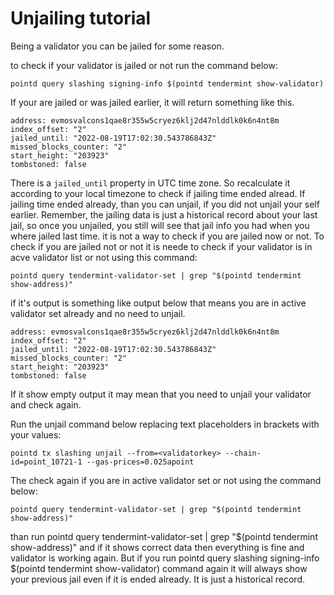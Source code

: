 # Unjailing tutorial
Being a validator you can be jailed for some reason. 

to check if your validator is jailed or not run the command below:
```
pointd query slashing signing-info $(pointd tendermint show-validator)
```
If your are jailed or was jailed earlier, it will return something like this.
```aidl
address: evmosvalcons1qae8r355w5cryez6klj2d47nlddlk0k6n4nt8m
index_offset: "2"
jailed_until: "2022-08-19T17:02:30.543786843Z"
missed_blocks_counter: "2"
start_height: "203923"
tombstoned: false
```
There is a `jailed_until` property in UTC time zone. So recalculate it according to your local timezone to check if jailing time ended alread.
If jailing time ended already, than you can unjail, if you did not unjail your self earlier.
Remember, the jailing data is just a historical record about your last jail, so once you unjailed, you still will see that jail info you had when you where jailed last time. it is not a way to check if you are jailed now or not.
To check if you are jailed not or not it is neede to check if your validator is in acve validator list or not using this command:
```aidl
pointd query tendermint-validator-set | grep "$(pointd tendermint show-address)"
```
if it's output is something like output below that means you are in active validator set already and no need to unjail.
```aidl
address: evmosvalcons1qae8r355w5cryez6klj2d47nlddlk0k6n4nt8m
index_offset: "2"
jailed_until: "2022-08-19T17:02:30.543786843Z"
missed_blocks_counter: "2"
start_height: "203923"
tombstoned: false
```

If it show empty output it may mean that you need to unjail your validator and check again.

Run the unjail command below replacing text placeholders in brackets with your values:
```aidl
pointd tx slashing unjail --from=<validatorkey> --chain-id=point_10721-1 --gas-prices=0.025apoint
```

The check again if you are in active validator set or not using the command below:
```aidl
pointd query tendermint-validator-set | grep "$(pointd tendermint show-address)"
```
  
than run pointd query tendermint-validator-set | grep "$(pointd tendermint show-address)" and if it shows correct data then everything is fine and validator is working again. But if you run pointd query slashing signing-info $(pointd tendermint show-validator) command again it will always show your previous jail even if it is ended already. It is just a historical record.